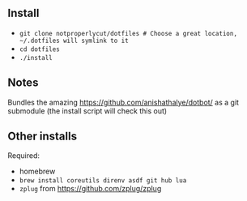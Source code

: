 ## Install

- `git clone notproperlycut/dotfiles # Choose a great location, ~/.dotfiles will symlink to it`
- `cd dotfiles`
- `./install`

## Notes

Bundles the amazing https://github.com/anishathalye/dotbot/ as a git submodule (the install script will check this out)

## Other installs

Required:
- homebrew
- `brew install coreutils direnv asdf git hub lua`
- `zplug` from https://github.com/zplug/zplug
